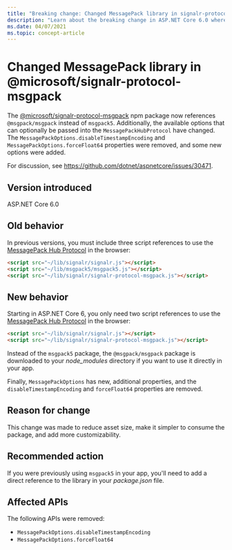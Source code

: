```yaml
---
title: "Breaking change: Changed MessagePack library in signalr-protocol-msgpack package"
description: "Learn about the breaking change in ASP.NET Core 6.0 where the MessagePack library was changed and two options were removed in the @microsoft/signalr-protocol-msgpack package."
ms.date: 04/07/2021
ms.topic: concept-article
---
```

# Changed MessagePack library in @microsoft/signalr-protocol-msgpack

The [@microsoft/signalr-protocol-msgpack](https://www.npmjs.com/package/@microsoft/signalr-protocol-msgpack) npm package now references `@msgpack/msgpack` instead of `msgpack5`. Additionally, the available options that can optionally be passed into the `MessagePackHubProtocol` have changed. The `MessagePackOptions.disableTimestampEncoding` and `MessagePackOptions.forceFloat64` properties were removed, and some new options were added.

For discussion, see <https://github.com/dotnet/aspnetcore/issues/30471>.

## Version introduced

ASP.NET Core 6.0

## Old behavior

In previous versions, you must include three script references to use the [MessagePack Hub Protocol](/aspnet/core/signalr/messagepackhubprotocol) in the browser:

```html
<script src="~/lib/signalr/signalr.js"></script>
<script src="~/lib/msgpack5/msgpack5.js"></script>
<script src="~/lib/signalr/signalr-protocol-msgpack.js"></script>
```

## New behavior

Starting in ASP.NET Core 6, you only need two script references to use the [MessagePack Hub Protocol](/aspnet/core/signalr/messagepackhubprotocol) in the browser:

```html
<script src="~/lib/signalr/signalr.js"></script>
<script src="~/lib/signalr/signalr-protocol-msgpack.js"></script>
```

Instead of the `msgpack5` package, the `@msgpack/msgpack` package is downloaded to your *node_modules* directory if you want to use it directly in your app.

Finally, `MessagePackOptions` has new, additional properties, and the `disableTimestampEncoding` and `forceFloat64` properties are removed.

## Reason for change

This change was made to reduce asset size, make it simpler to consume the package, and add more customizability.

## Recommended action

If you were previously using `msgpack5` in your app, you'll need to add a direct reference to the library in your *package.json* file.

## Affected APIs

The following APIs were removed:

- `MessagePackOptions.disableTimestampEncoding`
- `MessagePackOptions.forceFloat64`

<!--

## Category

ASP.NET Core

## Affected APIs

Not detectable via API analysis.

-->
